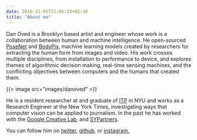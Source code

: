 ```yaml
---
date: 2016-11-05T21:05:33+05:30
title: "About me"
---
```


Dan Oved is a Brooklyn based artist and engineer whose work is a collaboration between human and machine intelligence.   He open-sourced [PoseNet](https://medium.com/tensorflow/real-time-human-pose-estimation-in-the-browser-with-tensorflow-js-7dd0bc881cd5) and [BodyPix](https://medium.com/tensorflow/introducing-bodypix-real-time-person-segmentation-in-the-browser-with-tensorflow-js-f1948126c2a0), machine learning models created by researchers for extracting the human form from images and video.  His work crosses multiple disciplines, from installation to performance to device, and explores themes of algorithmic decision making, real-time sensing machines, and the conflicting objectives between computers and the humans that created them.

{{< image src="images/danoved" >}}

He is a resident researcher at and graduate of [ITP](https://itp.nyu.edu/) in NYU and works as a Research Engineer at the New York Times, investigating ways that computer vision can be applied to journalism.  In the past he has worked with the [Google Creative Lab](https://experiments.withgoogle.com/), and [SYPartners](https://www.sypartners.com/).

You can follow him on [twitter](https://twitter.com/oveddan), [github](https://github.com/oveddan), or [instagram.](https://www.instagram.com/stangogh/)